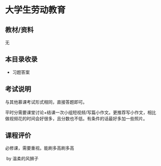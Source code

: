 # 大学生劳动教育

## 教材/资料

无



## 本目录收录

- 习题答案




## 考试说明

与其他慕课考试形式相同，直接答题即可。

平时分需要课堂讨论+结课一次小组短视频/写篇小作文。更推荐写小作文，相比做视频花的时间会好很多，且分数也不低。有条件的话最好多加一些照片。



## 课程评价

必修课，需要重视。能刷多高刷多高



​																																													by 温柔的风狮子


